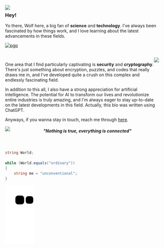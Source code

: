 <img align="left" src="https://i.imgur.com/g2ChOGq.png">

### Hey!

Yo there, Wolf here, a big fan of **science** and **technology**. I've always been fascinated by how things work, and I love learning about the latest advancements in these fields. 

[![pgp](https://img.shields.io/badge/404-User%20not%20found!-313131)](https://github.com/St4rkW0lf)

<br>

<img align="right" src="https://pa1.narvii.com/5783/1aabec6a2305a4dc629404429e59ed7a1b8b5d63_hq.gif">

One area that I find particularly captivating is **security** and **cryptography**. There's just something about encryption, puzzles, and codes that really draws me in, and I've developed quite a crush on this complex and endlessly fascinating field.

In addition to this all, I also have a strong appreciation for artificial intelligence. The potential for AI to transform our lives and revolutionize entire industries is truly amazing, and I'm always eager to stay up-to-date on the latest developments in this field. Actually, this bio was written using ChatGPT.

Anyways, if you wanna stay in touch, reach me through [here](https://discord.com/users/1084088848650338354).

<img width="35px" align="left" src="https://cdnb.artstation.com/p/assets/images/images/035/838/193/original/beatriz-conrado-happyjoy.gif?1616023466"> <h5><p align="center" ><i>"Nothing is true, everything is connected"</i></p></h5>

<br>

```c#
string World;

while (World.equals("ordinary"))
{
    string me = "unconventional";
}
```

![Snake animation](https://github.com/St4rkW0lf/St4rkW0lf/blob/output/github-contribution-grid-snake.svg)

<!--
<div>
<a href="https://github.com/St4rkW0lf">
<img height="180em" src="https://github-readme-stats.vercel.app/api/top-langs/?username=St4rkW0lf&layout=compact&langs_count=7&theme=dracula"/>
<img height="180em" src="https://github-readme-stats.vercel.app/api?username=St4rkW0lf&show_icons=true&theme=dracula&include_all_commits=true&count_private=true"/>
</div>
-->
